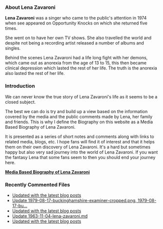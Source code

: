 ### About Lena Zavaroni

<p><strong>Lena Zavaroni</strong> was a singer who came to the public's attention in 1974 when see appeared on Opportunity Knocks on which she returned five times.</p>

<p>She went on to have her own TV shows. She also travelled the world and despite not being a recording artist released a number of albums and singles.</p>

<p>Behind the scenes Lena Zavaroni had a life long fight with her demons, which came out as anorexia from the age of 13 to 15, this then became clinical depression which lasted the rest of her life. The truth is the anorexia also lasted the rest of her life.</p>

### Introduction

<p>We can never know the true story of Lena Zavaroni's life as it seems to be a closed subject.</p>

<p>The best we can do is try and build up a view based on the information covered by the media and the public comments made by Lena, her family and friends. This is why I define the Biography on this website as a Media Based Biography of Lena Zavaroni.</p>

<p>It is presented as a series of short notes and comments along with links to related media, blogs, etc. I hope fans will find it of interest and that it helps them on their own discovery of Lena Zavaroni. It's a hard but sometimes happy but also very sad journey into the world of Lena Zavaroni. If you want the fantasy Lena that some fans seem to then you should end your journey here.</p>

<a href="https://fanzoflenazavaroni.github.io/biography/lena-zavaroni/"><strong>Media Based Biography of Lena Zavaroni</strong></a>

### Recently Commented Files

<!-- BLOG-POST-LIST:START -->
- [Updated with the latest blog posts](https://github.com/FanzOfLenaZavaroni/fanzoflenazavaroni.github.io/commit/7cf8a332c25d301e1e67a66e45aff000dd0fea49)
- [Update 1979-08-17-buckinghamshire-examiner-cropped.png, 1979-08-17-bu…](https://github.com/FanzOfLenaZavaroni/fanzoflenazavaroni.github.io/commit/d6d9d877b7b90363341901a177f44f7e3ae411e8)
- [Updated with the latest blog posts](https://github.com/FanzOfLenaZavaroni/fanzoflenazavaroni.github.io/commit/c603d3fa6a9bcdffe4248531846c05d15ee5b830)
- [Update 1963-11-04-lena-zavaroni.md](https://github.com/FanzOfLenaZavaroni/fanzoflenazavaroni.github.io/commit/6160370d560881d889929b1a2ac925f448992212)
- [Updated with the latest blog posts](https://github.com/FanzOfLenaZavaroni/fanzoflenazavaroni.github.io/commit/9f511889fd75e36b514ad7c7fc9e4892202b3c1b)
<!-- BLOG-POST-LIST:END -->
